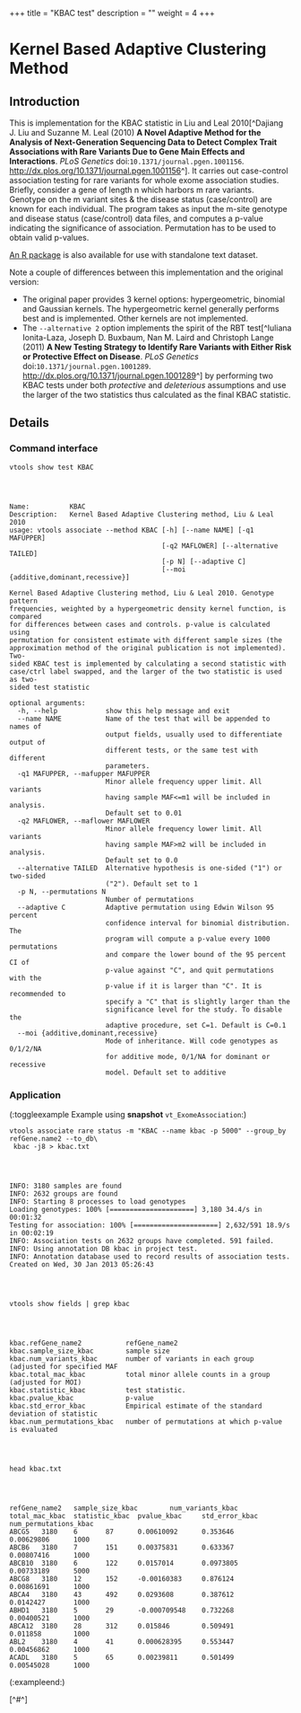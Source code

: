 +++
title = "KBAC test"
description = ""
weight = 4
+++



# Kernel Based Adaptive Clustering Method 



## Introduction

This is implementation for the KBAC statistic in Liu and Leal 2010[^Dajiang J. Liu and Suzanne M. Leal (2010) **A Novel Adaptive Method for the Analysis of Next-Generation Sequencing Data to Detect Complex Trait Associations with Rare Variants Due to Gene Main Effects and Interactions**. *PLoS Genetics* doi:`10.1371/journal.pgen.1001156`. <http://dx.plos.org/10.1371/journal.pgen.1001156>^]. It carries out case-control association testing for rare variants for whole exome association studies. Briefly, consider a gene of length n which harbors m rare variants. Genotype on the m variant sites & the disease status (case/control) are known for each individual. The program takes as input the m-site genotype and disease status (case/control) data files, and computes a p-value indicating the significance of association. Permutation has to be used to obtain valid p-values. 

[An R package][1] is also available for use with standalone text dataset. 

Note a couple of differences between this implementation and the original version: 



*   The original paper provides 3 kernel options: hypergeometric, binomial and Gaussian kernels. The hypergeometric kernel generally performs best and is implemented. Other kernels are not implemented. 
*   The `--alternative 2` option implements the spirit of the RBT test[^Iuliana Ionita-Laza, Joseph D. Buxbaum, Nan M. Laird and Christoph Lange (2011) **A New Testing Strategy to Identify Rare Variants with Either Risk or Protective Effect on Disease**. *PLoS Genetics* doi:`10.1371/journal.pgen.1001289`. <http://dx.plos.org/10.1371/journal.pgen.1001289>^] by performing two KBAC tests under both *protective* and *deleterious* assumptions and use the larger of the two statistics thus calculated as the final KBAC statistic. 



## Details

### Command interface

    vtools show test KBAC
    



    Name:          KBAC
    Description:   Kernel Based Adaptive Clustering method, Liu & Leal 2010
    usage: vtools associate --method KBAC [-h] [--name NAME] [-q1 MAFUPPER]
                                          [-q2 MAFLOWER] [--alternative TAILED]
                                          [-p N] [--adaptive C]
                                          [--moi {additive,dominant,recessive}]
    
    Kernel Based Adaptive Clustering method, Liu & Leal 2010. Genotype pattern
    frequencies, weighted by a hypergeometric density kernel function, is compared
    for differences between cases and controls. p-value is calculated using
    permutation for consistent estimate with different sample sizes (the
    approximation method of the original publication is not implemented). Two-
    sided KBAC test is implemented by calculating a second statistic with
    case/ctrl label swapped, and the larger of the two statistic is used as two-
    sided test statistic
    
    optional arguments:
      -h, --help            show this help message and exit
      --name NAME           Name of the test that will be appended to names of
                            output fields, usually used to differentiate output of
                            different tests, or the same test with different
                            parameters.
      -q1 MAFUPPER, --mafupper MAFUPPER
                            Minor allele frequency upper limit. All variants
                            having sample MAF<=m1 will be included in analysis.
                            Default set to 0.01
      -q2 MAFLOWER, --maflower MAFLOWER
                            Minor allele frequency lower limit. All variants
                            having sample MAF>m2 will be included in analysis.
                            Default set to 0.0
      --alternative TAILED  Alternative hypothesis is one-sided ("1") or two-sided
                            ("2"). Default set to 1
      -p N, --permutations N
                            Number of permutations
      --adaptive C          Adaptive permutation using Edwin Wilson 95 percent
                            confidence interval for binomial distribution. The
                            program will compute a p-value every 1000 permutations
                            and compare the lower bound of the 95 percent CI of
                            p-value against "C", and quit permutations with the
                            p-value if it is larger than "C". It is recommended to
                            specify a "C" that is slightly larger than the
                            significance level for the study. To disable the
                            adaptive procedure, set C=1. Default is C=0.1
      --moi {additive,dominant,recessive}
                            Mode of inheritance. Will code genotypes as 0/1/2/NA
                            for additive mode, 0/1/NA for dominant or recessive
                            model. Default set to additive
    



### Application

(:toggleexample Example using **snapshot** `vt_ExomeAssociation`:) 



    vtools associate rare status -m "KBAC --name kbac -p 5000" --group_by refGene.name2 --to_db\
     kbac -j8 > kbac.txt
    



    INFO: 3180 samples are found
    INFO: 2632 groups are found
    INFO: Starting 8 processes to load genotypes
    Loading genotypes: 100% [=====================] 3,180 34.4/s in 00:01:32
    Testing for association: 100% [=====================] 2,632/591 18.9/s in 00:02:19
    INFO: Association tests on 2632 groups have completed. 591 failed.
    INFO: Using annotation DB kbac in project test.
    INFO: Annotation database used to record results of association tests. Created on Wed, 30 Jan 2013 05:26:43
    



    vtools show fields | grep kbac
    



    kbac.refGene_name2           refGene_name2
    kbac.sample_size_kbac        sample size
    kbac.num_variants_kbac       number of variants in each group (adjusted for specified MAF
    kbac.total_mac_kbac          total minor allele counts in a group (adjusted for MOI)
    kbac.statistic_kbac          test statistic.
    kbac.pvalue_kbac             p-value
    kbac.std_error_kbac          Empirical estimate of the standard deviation of statistic
    kbac.num_permutations_kbac   number of permutations at which p-value is evaluated
    



    head kbac.txt
    



    refGene_name2   sample_size_kbac        num_variants_kbac       total_mac_kbac  statistic_kbac  pvalue_kbac     std_error_kbac  num_permutations_kbac
    ABCG5   3180    6       87      0.00610092      0.353646        0.00629806      1000
    ABCB6   3180    7       151     0.00375831      0.633367        0.00807416      1000
    ABCB10  3180    6       122     0.0157014       0.0973805       0.00733189      5000
    ABCG8   3180    12      152     -0.00160383     0.876124        0.00861691      1000
    ABCA4   3180    43      492     0.0293608       0.387612        0.0142427       1000
    ABHD1   3180    5       29      -0.000709548    0.732268        0.00400521      1000
    ABCA12  3180    28      312     0.015846        0.509491        0.011858        1000
    ABL2    3180    4       41      0.000628395     0.553447        0.00456862      1000
    ACADL   3180    5       65      0.00239811      0.501499        0.00545028      1000
    

(:exampleend:) 

[^#^]

 [1]: http://code.google.com/p/kbac-statistic-implementation/